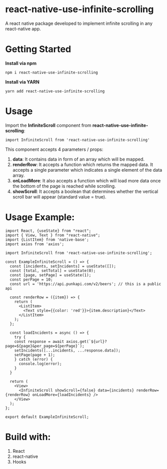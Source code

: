 <h1>react-native-use-infinite-scrolling</h1>

A react native package developed to implement infinite scrolling in any react-native app.

<h1>Getting Started</h1>

**Install via npm**

```shell
npm i react-native-use-infinite-scrolling
```

**Install via YARN**
```shell
yarn add react-native-use-infinite-scrolling
```

<h1>Usage</h1>

Import the **InfiniteScroll** component from **react-native-use-infinite-scrolling**: 

```shell
import InfiniteScroll from 'react-native-use-infinite-scrolling'
```

This component accepts 4 parameters / props:

1. **data**: It contains data in form of an array which will be mapped.
2. **renderRow**: It accepts a function which returns the mapped data. It accepts a single parameter which indicates a single element of the data array.
3. **onLoadMore**: It also accepts a function which will load more data once the bottom of the page is reached while scrolling.
4. **showScroll**: It accepts a boolean that determines whether the vertical scroll bar will appear (standard value = true).

<h1>Usage Example:</h1>

```shell
import React, {useState} from "react";
import { View, Text } from "react-native";
import {ListItem} from 'native-base';
import axios from 'axios';

import InfiniteScroll from 'react-native-use-infinite-scrolling';

const ExampleInfiniteScroll = () => {
  const [incidents, setIncidents] = useState([]);
  const [total, setTotal] = useState(0);
  const [page, setPage] = useState(1);  
  const perPage = 10;
  const url = 'https://api.punkapi.com/v2/beers'; // this is a public api 

  const renderRow = ({item}) => {
    return (
      <ListItem>
        <Text style={{color: 'red'}}>{item.description}</Text>
      </ListItem>
    );
  };
  
  const loadIncidents = async () => {
    try {
    const response = await axios.get(`${url}?page=${page}&per_page=${perPage}`);
    setIncidents([...incidents, ...response.data]);
    setPage(page + 1);
    } catch (error) {
      console.log(error);
    }
  }

  return (
    <View>
      <InfiniteScroll showScroll={false} data={incidents} renderRow={renderRow} onLoadMore={loadIncidents} />
    </View>
  );
};

export default ExampleInfiniteScroll;

```

<h1>Build with: </h1>

1. React
2. react-native
3. Hooks
